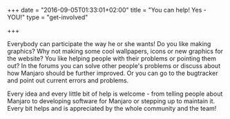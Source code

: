 +++
date = "2016-09-05T01:33:01+02:00"
title = "You can help! Yes - YOU!"
type = "get-involved"

+++

Everybody can participate the way he or she wants! Do you like making graphics? Why not making some cool wallpapers, icons or new graphics for the website? You like helping people with their problems or pointing them out? In the forums you can solve other people's problems or discuss about how Manjaro should be further improved. Or you can go to the bugtracker and point out current errors and problems.

Every idea and every little bit of help is welcome - from telling people about Manjaro to developing software for Manjaro or stepping up to maintain it. Every bit helps and is appreciated by the whole community and the team!
